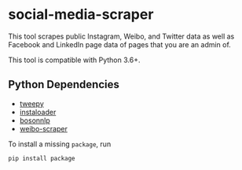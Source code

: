 # social-media-scraper

This tool scrapes public Instagram, Weibo, and Twitter data as well as Facebook and LinkedIn page data of pages that you are an admin of.

This tool is compatible with Python 3.6+.

## Python Dependencies
* [tweepy](http://tweepy.readthedocs.io/en/v3.5.0/)
* [instaloader](https://instaloader.github.io)
* [bosonnlp](http://bosonnlp-py.readthedocs.io)
* [weibo-scraper](https://github.com/Xarrow/weibo-scraper)

To install a missing `package`, run 

```pip install package```
